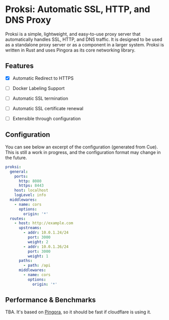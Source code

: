 # Proksi: Automatic SSL, HTTP, and DNS Proxy


Proksi is a simple, lightweight, and easy-to-use proxy server that automatically handles SSL, HTTP, and DNS traffic. It is designed to be used as a standalone proxy server or as a component in a larger system. Proksi is written in Rust and uses Pingora as its core networking library.

## Features

- [x] Automatic Redirect to HTTPS
- [ ] Docker Labeling Support
- [ ] Automatic SSL termination
- [ ] Automatic SSL certificate renewal
- [ ] Extensible through configuration


## Configuration

You can see below an excerpt of the configuration (generated from Cue). This is still a work in progress, and the configuration format may change in the future.

```yaml
proksi:
  general:
    ports:
      http: 8080
      https: 8443
    host: localhost
    logLevel: info
  middlewares:
    - name: cors
      options:
        origin: '*'
  routes:
    - host: http://example.com
      upstreams:
        - addr: 10.0.1.24/24
          port: 3000
          weight: 2
        - addr: 10.0.1.26/24
          port: 3000
          weight: 1
      paths:
        - path: /api
      middlewares:
        - name: cors
          options:
            origin: '*'

```

## Performance & Benchmarks

TBA. It's based on [Pingora](https://github.com/cloudflare/pingora), so it should be fast if cloudflare is using it.
